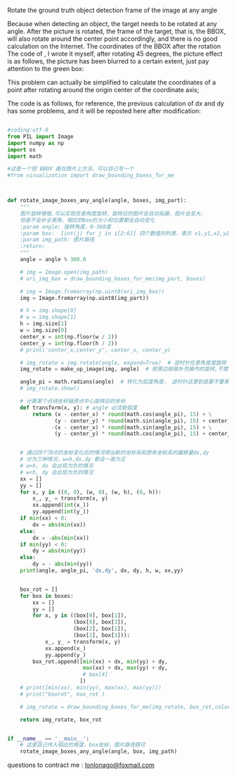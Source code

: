 Rotate the ground truth object detection frame of the image at any angle


Because when detecting an object, the target needs to be rotated at any angle. After the picture is rotated, the frame of the target, that is, the BBOX, will also rotate around the center point accordingly, and there is no good calculation on the Internet. The coordinates of the BBOX after the rotation The code of , I wrote it myself, after rotating 45 degrees, the picture effect is as follows, the picture has been blurred to a certain extent, just pay attention to the green box:




This problem can actually be simplified to calculate the coordinates of a point after rotating around the origin center of the coordinate axis;

The code is as follows, for reference, the previous calculation of dx and dy has some problems, and it will be reposted here after modification:


````python

#coding:utf-8
from PIL import Image
import numpy as np
import os
import math

#这是一个把 BBOX 画在图片上方法，可以自己写一个
#from visualization import draw_bounding_boxes_for_me



def rotate_image_boxes_any_angle(angle, boxes, img_part):
    """
    图片旋转增强,可以实现任意角度旋转，旋转后的图片会自动拓展，图片会变大，
    但是不会补全黑角，相应的box的大小和位置都会自动变化
    :param angle: 旋转角度，0-360度
    :param box:  [int(j) for j in i[2:6]] 四个数值的列表，表示 x1,y1,x2,y2
    :param img_path: 图片路径
    :return:
    """
    angle = angle % 360.0

    # img = Image.open(img_path)
    # ori_img_box = draw_bounding_boxes_for_me(img_part, boxes)

    # img = Image.fromarray(np.uint8(ori_img_box))
    img = Image.fromarray(np.uint8(img_part))

    # h = img.shape[0]
    # w = img.shape[1]
    h = img.size[1]
    w = img.size[0]
    center_x = int(np.floor(w / 2))
    center_y = int(np.floor(h / 2))
    # print('center_x,center_y', center_x, center_y)

    # img_rotate = img.rotate(angle, expand=True)  # 逆时针任意角度度旋转
    img_rotate = make_up_image(img, angle)  # 把黑边框做补充操作的旋转,不需要补充黑边的话去掉这句就行

    angle_pi = math.radians(angle)  # 转化为弧度角度， 逆时针这里到底要不要乘以-1？？？
    # img_rotate.show()

    # 计算某个点绕坐标轴原点中心旋转后的坐标
    def transform(x, y): # angle 必须是弧度
        return (x - center_x) * round(math.cos(angle_pi), 15) + \
               (y - center_y) * round(math.sin(angle_pi), 15) + center_x, \
              -(x - center_x) * round(math.sin(angle_pi), 15) + \
               (y - center_y) * round(math.cos(angle_pi), 15) + center_y


    # 通过四个顶点的坐标变化后的情况得出新的坐标系和原有坐标系的偏移量dx,dy
    # 分为三种情况，w=h,dx,dy 都会一直为正
    # w>h, dx 会出现为负的情况
    # w<h, dy 会出现为负的情况
    xx = []
    yy = []
    for x, y in ((0, 0), (w, 0), (w, h), (0, h)):
        x_, y_ = transform(x, y)
        xx.append(int(x_))
        yy.append(int(y_))
    if min(xx) < 0:
        dx = abs(min(xx))
    else:
        dx = -abs(min(xx))
    if min(yy) < 0:
        dy = abs(min(yy))
    else:
        dy = - abs(min(yy))
    print(angle, angle_pi, 'dx,dy', dx, dy, h, w, xx,yy)


    box_rot = []
    for box in boxes:
        xx = []
        yy = []
        for x, y in ((box[0], box[1]),
                     (box[0], box[3]),
                     (box[2], box[1]),
                     (box[2], box[3])):
            x_, y_ = transform(x, y)
            xx.append(x_)
            yy.append(y_)
        box_rot.append([min(xx) + dx, min(yy) + dy,
                        max(xx) + dx, max(yy) + dy,
                        # box[4]
                       ])
    # print([min(xx), min(yy), max(xx), max(yy)])
    # print("boxrot", box_rot )

    # img_rotate = draw_bounding_boxes_for_me(img_rotate, box_rot,color=19)

    return img_rotate, box_rot


if __name__ == '__main__':
    # 这里自己传入相应的角度，box坐标，图片路径既可
    rotate_image_boxes_any_angle(angle, box, img_path)


````



questions to contract me : lonlonago@foxmail.com

